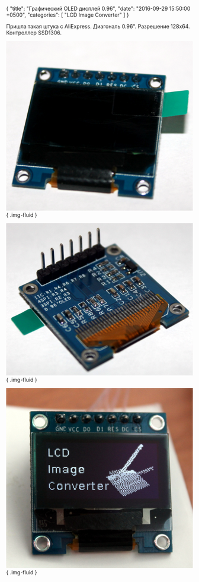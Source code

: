 {
  "title": "Графический OLED дисплей 0.96",
  "date": "2016-09-29 15:50:00 +0500",
  "categories": [ "LCD Image Converter" ]
}

Пришла такая штука с AliExpress.
Диагональ 0.96". Разрешение 128x64. Контроллер SSD1306.
<!-- more -->

![Top](assets/images/posts/2016/09/29/small-096-oled-display-1.png){ .img-fluid }

![Bottom](assets/images/posts/2016/09/29/small-096-oled-display-2.png){ .img-fluid }

![Image](assets/images/posts/2016/09/29/small-096-oled-display-3.png){ .img-fluid }
